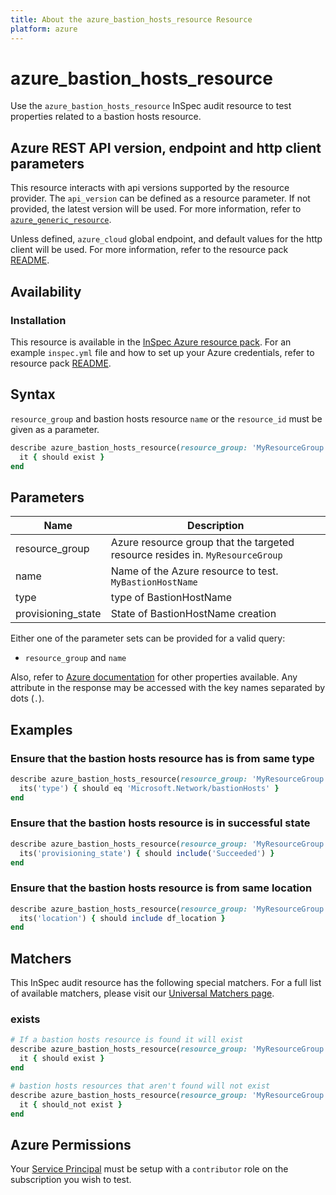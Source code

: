 ```yaml
---
title: About the azure_bastion_hosts_resource Resource
platform: azure
---
```


# azure_bastion_hosts_resource

Use the `azure_bastion_hosts_resource` InSpec audit resource to test properties related to a bastion hosts resource.

## Azure REST API version, endpoint and http client parameters

This resource interacts with api versions supported by the resource provider.
The `api_version` can be defined as a resource parameter.
If not provided, the latest version will be used.
For more information, refer to [`azure_generic_resource`](azure_generic_resource.md).

Unless defined, `azure_cloud` global endpoint, and default values for the http client will be used.
For more information, refer to the resource pack [README](../../README.md). 

## Availability

### Installation

This resource is available in the [InSpec Azure resource pack](https://github.com/inspec/inspec-azure). 
For an example `inspec.yml` file and how to set up your Azure credentials, refer to resource pack [README](../../README.md#Service-Principal).

## Syntax

`resource_group` and bastion hosts resource `name` or the `resource_id` must be given as a parameter.
```ruby
describe azure_bastion_hosts_resource(resource_group: 'MyResourceGroup', name: 'bastion_name') do
  it { should exist }
end
```
## Parameters

| Name                           | Description                                                                      |
|--------------------------------|----------------------------------------------------------------------------------|
| resource_group                 | Azure resource group that the targeted resource resides in. `MyResourceGroup`    |
| name                           | Name of the Azure resource to test. `MyBastionHostName`                          |
| type                           | type of BastionHostName                                                          |
| provisioning_state             | State of BastionHostName creation                                                |

Either one of the parameter sets can be provided for a valid query:
- `resource_group` and `name`


Also, refer to [Azure documentation](https://docs.microsoft.com/en-us/rest/api/virtualnetwork/bastion-hosts/get) for other properties available. 
Any attribute in the response may be accessed with the key names separated by dots (`.`).


## Examples

### Ensure that the bastion hosts resource has is from same type
```ruby
describe azure_bastion_hosts_resource(resource_group: 'MyResourceGroup', name: 'bastion_name') do
  its('type') { should eq 'Microsoft.Network/bastionHosts' }
end
```
### Ensure that the bastion hosts resource is in successful state
```ruby
describe azure_bastion_hosts_resource(resource_group: 'MyResourceGroup', name: 'bastion_name') do
  its('provisioning_state') { should include('Succeeded') }
end
```

### Ensure that the bastion hosts resource is from same location
```ruby
describe azure_bastion_hosts_resource(resource_group: 'MyResourceGroup', name: 'bastion_name') do
  its('location') { should include df_location }
end
```
## Matchers

This InSpec audit resource has the following special matchers. For a full list of available matchers, please visit our [Universal Matchers page](/inspec/matchers/).

### exists
```ruby
# If a bastion hosts resource is found it will exist
describe azure_bastion_hosts_resource(resource_group: 'MyResourceGroup', name: 'MyBastionHostName') do
  it { should exist }
end

# bastion hosts resources that aren't found will not exist
describe azure_bastion_hosts_resource(resource_group: 'MyResourceGroup', name: 'DoesNotExist') do
  it { should_not exist }
end
```

## Azure Permissions

Your [Service Principal](https://docs.microsoft.com/en-us/azure/azure-resource-manager/resource-group-create-service-principal-portal) must be setup with a `contributor` role on the subscription you wish to test.
